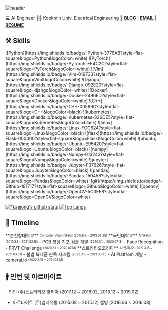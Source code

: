 ![header](https://capsule-render.vercel.app/api?type=waving&color=3eb489&height=250&section=header&text=JongJin%20Lee&fontSize=70&animation=fadeIn&fontAlignY=38&desc=%20&descAlignY=62&descAlign=62)

💻 AI Engineer
👩‍🎓   Kookmin Univ. Electrical Engineering
📌 **[BLOG](https://http://kaejong2.github.io/about/)** |
**[EMAIL](mailto:kaejong2@gmail.com)** |
**[RESUME](https://programmers.co.kr/pr/jongjin)**


<h2>⚒️ Skills</h2>
![Python](https://img.shields.io/badge/-Python-3776AB?style=flat-square&logo=Python&logoColor=white)
![PyTorch](https://img.shields.io/badge/-PyTorch-EE4C2C?style=flat-square&logo=PyTorch&logoColor=white)
![Vim](https://img.shields.io/badge/-Vim-019733?style=flat-square&logo=Vim&logoColor=white)
![Django](https://img.shields.io/badge/-Django-092E20?style=flat-square&logo=django&logoColor=white)
![Docker](https://img.shields.io/badge/-Docker-2496ED?style=flat-square&logo=Docker&logoColor=white)
![C++](https://img.shields.io/badge/-C++-00599C?style=flat-square&logo=C++&logoColor=black)
![kubernetes](https://img.shields.io/badge/-Kubernetes-326CE5?style=flat-square&logo=Kubernetes&logoColor=black)
![linux](https://img.shields.io/badge/-Linux-FCC624?style=flat-square&logo=Linux&logoColor=black)
![flask](https://img.shields.io/badge/-Flask-000000?style=flat-square&logo=Flask&logoColor=white)
![ubuntu](https://img.shields.io/badge/-Ubuntu-E95420?style=flat-square&logo=Ubuntu&logoColor=black)
![numpy](https://img.shields.io/badge/-Numpy-013243?style=flat-square&logo=Numpy&logoColor=white)
![jupyter](https://img.shields.io/badge/-Jupyter-F37626?style=flat-square&logo=Jupyter&logoColor=black)
![pandas](https://img.shields.io/badge/-Pandas-150458?style=flat-square&logo=Pandas&logoColor=white)
![git](https://img.shields.io/badge/-Github-181717?style=flat-square&logo=Github&logoColor=white)
![opencv](https://img.shields.io/badge/-OpenCV-5C3EE8?style=flat-square&logo=OpenCV&logoColor=white)

[![*kaejong's github stats](https://github-readme-stats.vercel.app/api?username=kaejong2)](https://github.com/kaejong2)
[![Top Langs](https://github-readme-stats.vercel.app/api/top-langs/?username=kaejong2)](https://github.com/kaejong2/github-readme-stats)


<h2>📖 Timeline</h2>
**순천향대학교**  <sub><sup> Computer Vision 연구실 (2017.9.2 ~ 2019.02.28)</sup></sub>
**국민대학교**  <sub><sup> AI 연구실 (2019.3.1 ~ 2021.02.18)</sup></sub>
    - PCB 코딩 기포 검출 개발 <sub><sup> (2020.3.1 ~ 2020.07.18)</sup></sub>
    - Face Recognition - FRVT Challenge <sub><sup> (2020.3.1 ~ 2020.07.18)</sup></sub>
**스트라티오코리아**  <sub><sup> AI 엔지니어 (2021.3.15 ~ 2021.03.31)</sup></sub>
    - 불법 복제품 판독 시스템 <sub><sup> (2022.3.15 ~ 2021.03.31)</sup></sub>
    - AI Platfrom 개발 - camerai.io <sub><sup> (2022.3.15 ~ 2021.03.31)</sup></sub>


<h2>🚹 인턴 및 아르바이트 </h2>
- 인턴
    (주)스트라티오 코리아 (2017.12 ~ 2018.02, 2018.12 ~ 2019.02)

- 아르바이트
    (주)엄지유통 (2015.08 ~ 2015.12)
    설빙 (2016.06 ~ 2016.08)
<!--
**kaejong2/kaejong2** is a ✨ _special_ ✨ repository because its `README.md` (this file) appears on your GitHub profile.

Here are some ideas to get you started:

- 🔭 I’m currently working on ...
- 🌱 I’m currently learning ...
- 👯 I’m looking to collaborate on ...
- 🤔 I’m looking for help with ...
- 💬 Ask me about ...
- 📫 How to reach me: ...
- 😄 Pronouns: ...
- ⚡ Fun fact: ...
-->
